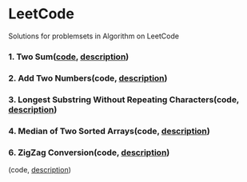 # LeetCode
Solutions for problemsets in Algorithm on LeetCode

### 1. Two Sum([code](src/TwoSum), [description](https://leetcode.com/problems/two-sum/description/))
### 2. Add Two Numbers(code, [description](https://leetcode.com/problems/add-two-numbers/description/))
### 3. Longest Substring Without Repeating Characters(code, [description](https://leetcode.com/problems/longest-substring-without-repeating-characters/description/))
### 4. Median of Two Sorted Arrays(code, [description](https://leetcode.com/problems/median-of-two-sorted-arrays/description/))
### 6. ZigZag Conversion(code, [description](https://leetcode.com/problems/zigzag-conversion/description/))

(code, [description]())
